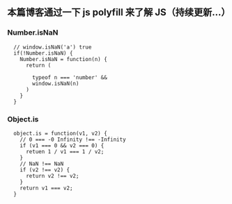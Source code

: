 ## 本篇博客通过一下 js polyfill 来了解 JS（持续更新...）

### Number.isNaN

```
  // window.isNaN('a') true
  if(!Number.isNaN) {
    Number.isNaN = function(n) {
      return (

        typeof n === 'number' &&
        window.isNaN(n)
      )
    }
  }
```

### Object.is

```
  object.is = function(v1, v2) {
    // 0 === -0 Infinity !== -Infinity
    if (v1 === 0 && v2 === 0) {
      retuen 1 / v1 === 1 / v2;
    }
    // NaN !== NaN
    if (v2 !== v2) {
      return v2 !== v2;
    }
    return v1 === v2;
  }
```
